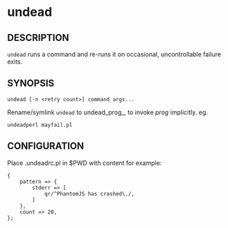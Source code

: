 undead
======

DESCRIPTION
-----------

`undead` runs a command and re-runs it on occasional, uncontrollable failure exits.

SYNOPSIS
--------

    undead [-n <retry count>] command args...

Rename/symlink `undead` to undead_prog_, to invoke _prog_ implicitly. eg.

    undeadperl mayfail.pl

CONFIGURATION
-------------

Place .undeadrc.pl in $PWD with content for example:

    {
        pattern => {
            stderr => [
                qr/^PhantomJS has crashed\./,
            ]
        },
        count => 20,
    };

